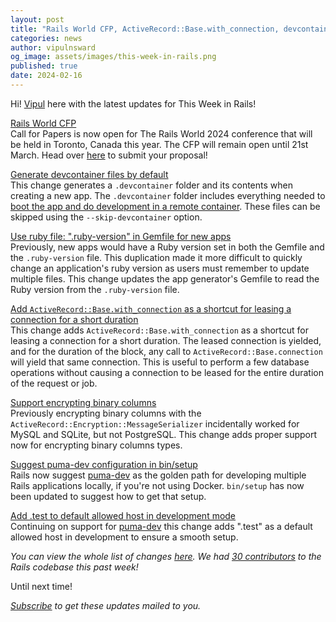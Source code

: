 ```yaml
---
layout: post
title: "Rails World CFP, ActiveRecord::Base.with_connection, devcontainer and puma-dev support and more!"
categories: news
author: vipulnsward
og_image: assets/images/this-week-in-rails.png
published: true
date: 2024-02-16
---
```



Hi! [Vipul](https://www.saeloun.com/team/vipul) here with the latest updates for This Week in Rails!

[Rails World CFP](https://rubyonrails.org/2024/2/5/rails-world-2024-cfp-is-open)  
Call for Papers is now open for The Rails World 2024 conference that will be held in Toronto, Canada this year.
The CFP will remain open until 21st March.
Head over [here](https://sessionize.com/rails-world/) to submit your proposal!  

[Generate devcontainer files by default](https://github.com/rails/rails/pull/50914)   
This change generates a `.devcontainer` folder and its contents when creating a new app.
The `.devcontainer` folder includes everything needed to [boot the app and do development in a remote container](https://containers.dev/).
These files can be skipped using the `--skip-devcontainer` option.

[Use ruby file: ".ruby-version" in Gemfile for new apps](https://github.com/rails/rails/pull/49360)  
Previously, new apps would have a Ruby version set in both the Gemfile and the `.ruby-version` file.
This duplication made it more difficult to quickly change an application's ruby version as users must remember to update multiple files.
This change updates the app generator's Gemfile to read the Ruby version from the `.ruby-version` file.

[Add `ActiveRecord::Base.with_connection` as a shortcut for leasing a connection for a short duration](https://github.com/rails/rails/pull/51083)  
This change adds `ActiveRecord::Base.with_connection` as a shortcut for leasing a connection for a short duration.
The leased connection is yielded, and for the duration of the block, any call to `ActiveRecord::Base.connection` will yield that same connection.
This is useful to perform a few database operations without causing a connection to be leased for the entire duration of the request or job.

[Support encrypting binary columns](https://github.com/rails/rails/pull/50920)  
Previously encrypting binary columns with the `ActiveRecord::Encryption::MessageSerializer` incidentally worked for MySQL and SQLite, but not PostgreSQL.
This change adds proper support now for encrypting binary columns types.


[Suggest puma-dev configuration in bin/setup ](https://github.com/rails/rails/pull/51088)   
Rails now suggest [puma-dev](https://github.com/puma/puma-dev) as the golden path for developing multiple Rails applications locally, if you're not using Docker.
`bin/setup` has now been updated to suggest how to get that setup.

[Add .test to default allowed host in development mode](https://github.com/rails/rails/pull/51087)   
Continuing on support for [puma-dev](https://github.com/puma/puma-dev) this change adds ".test" as a default allowed host in development to ensure a smooth setup.



_You can view the whole list of changes [here](https://github.com/rails/rails/compare/@%7B2024-02-10%7D...main@%7B2024-02-16%7D)._
_We had [30 contributors](https://contributors.rubyonrails.org/contributors/in-time-window/20240110-20240116) to the Rails codebase this past week!_

Until next time!

_[Subscribe](https://world.hey.com/this.week.in.rails) to get these updates mailed to you._
